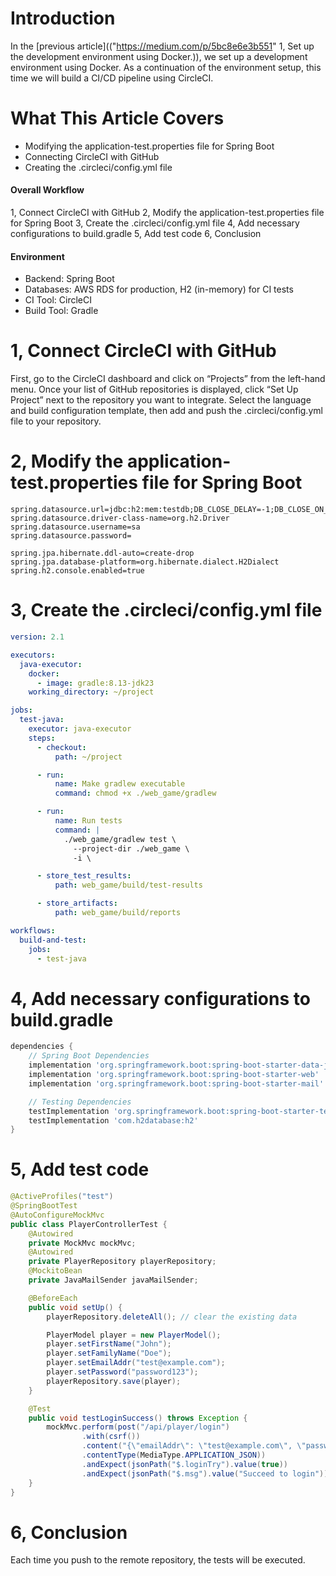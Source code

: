 # Introduction
In the [previous article](("https://medium.com/p/5bc8e6e3b551" 1, Set up the development environment using Docker.)), we set up a development environment using Docker.
As a continuation of the environment setup, this time we will build a CI/CD pipeline using CircleCI.
# What This Article Covers
- Modifying the application-test.properties file for Spring Boot
- Connecting CircleCI with GitHub
- Creating the .circleci/config.yml file
#### Overall Workflow
1, Connect CircleCI with GitHub
2, Modify the application-test.properties file for Spring Boot
3, Create the .circleci/config.yml file
4, Add necessary configurations to build.gradle
5, Add test code
6, Conclusion
#### Environment
- Backend: Spring Boot
- Databases: AWS RDS for production, H2 (in-memory) for CI tests
- CI Tool: CircleCI
- Build Tool: Gradle
# 1, Connect CircleCI with GitHub
First, go to the CircleCI dashboard and click on “Projects” from the left-hand menu.
Once your list of GitHub repositories is displayed, click “Set Up Project” next to the repository you want to integrate.
Select the language and build configuration template, then add and push the .circleci/config.yml file to your repository.
# 2, Modify the application-test.properties file for Spring Boot
```properties:application-test.properties
spring.datasource.url=jdbc:h2:mem:testdb;DB_CLOSE_DELAY=-1;DB_CLOSE_ON_EXIT=FALSE
spring.datasource.driver-class-name=org.h2.Driver
spring.datasource.username=sa
spring.datasource.password=

spring.jpa.hibernate.ddl-auto=create-drop
spring.jpa.database-platform=org.hibernate.dialect.H2Dialect
spring.h2.console.enabled=true
```
# 3, Create the .circleci/config.yml file
```yml:config.yml
version: 2.1

executors:
  java-executor:
    docker:
      - image: gradle:8.13-jdk23
    working_directory: ~/project

jobs:
  test-java:
    executor: java-executor
    steps:
      - checkout:
          path: ~/project

      - run:
          name: Make gradlew executable
          command: chmod +x ./web_game/gradlew

      - run:
          name: Run tests
          command: |
            ./web_game/gradlew test \
              --project-dir ./web_game \
              -i \

      - store_test_results:
          path: web_game/build/test-results

      - store_artifacts:
          path: web_game/build/reports

workflows:
  build-and-test:
    jobs:
      - test-java
```
# 4, Add necessary configurations to build.gradle
```gradle:build.gradle
dependencies {
    // Spring Boot Dependencies
    implementation 'org.springframework.boot:spring-boot-starter-data-jpa'
    implementation 'org.springframework.boot:spring-boot-starter-web'
    implementation 'org.springframework.boot:spring-boot-starter-mail'

    // Testing Dependencies
    testImplementation 'org.springframework.boot:spring-boot-starter-test'
    testImplementation 'com.h2database:h2'
}
```
# 5, Add test code
```java:PlayerControllerTest.java
@ActiveProfiles("test")
@SpringBootTest
@AutoConfigureMockMvc
public class PlayerControllerTest {
    @Autowired
    private MockMvc mockMvc;
    @Autowired
    private PlayerRepository playerRepository;
    @MockitoBean
    private JavaMailSender javaMailSender;

    @BeforeEach
    public void setUp() {
        playerRepository.deleteAll(); // clear the existing data

        PlayerModel player = new PlayerModel();
        player.setFirstName("John");
        player.setFamilyName("Doe");
        player.setEmailAddr("test@example.com");
        player.setPassword("password123");
        playerRepository.save(player);
    }

    @Test
    public void testLoginSuccess() throws Exception {
        mockMvc.perform(post("/api/player/login")
                .with(csrf())
                .content("{\"emailAddr\": \"test@example.com\", \"password\": \"password123\"}")
                .contentType(MediaType.APPLICATION_JSON))
                .andExpect(jsonPath("$.loginTry").value(true))
                .andExpect(jsonPath("$.msg").value("Succeed to login"));
    }
}
```
# 6, Conclusion
Each time you push to the remote repository, the tests will be executed.